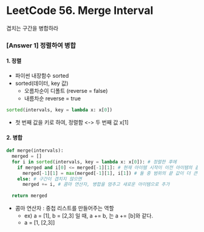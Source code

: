 # LeetCode 56. Merge Interval
겹치는 구간을 병합하라

### [Answer 1] 정렬하여 병합

#### 1.  정렬
+ 파이썬 내장함수 sorted 
+ sorted(데이터, key 값)
  + 오름차순이 디폴트 (reverse = false)
  + 내름차순 reverse = true

```python
sorted(intervals, key = lambda x: x[0])
```
+ 첫 번째 값을 키로 하여, 정렬함 <-> 두 번째 값 x[1]

#### 2. 병합
```python
def merge(intervals):
  merged = []
  for i in sorted(intervals, key = lambda x: x[0]): # 정렬한 후에 
    if merged and i[0] <= merged[-1][1]: # 현재 아이템 시작이 이전 아이템의 끝과 구간이 겹치면
      merged[-1][1] = max(merged[-1][1], i[1]) # 둘 중 범위의 끝 값이 더 큰 값을 이전 아이템에 대입
    else: # 구간이 겹치지 않으면
      merged += i, # 콤마 연산자, 병합을 멈추고 새로운 아이템으로 추가
      
  return merged
```

+ 콤마 연산자 : 중첩 리스트를 만들어주는 역할
  + ex) a = [1], b = [2,3] 일 때, a += b, 는 a += [b]와 같다. 
  + a = [1, [2,3]]
